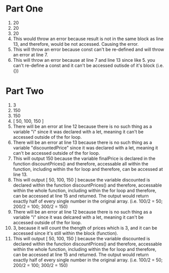 # Part One
1. 20
2. 20
3. 20
4. This would throw an error because result is not in the same block as line 13, and therefore, would be not accessed. Causing the error.
5. This will throw an error because const can't be re-defined and will throw an error at line 7. 
6. This will throw an error because at line 7 and line 13 since like 5. you can't re-define a const and it can't be accessed outisde of it's block (i.e. {})

# Part Two
1. 3
2. 150
3. 150
4. [ 50, 100, 150 ]
5. There will be an error at line 12 because there is no such thing as a variable "i" since it was declared with a let, meaning it can't be accessed outside of the for loop.
6. There will be an error at line 13 because there is no such thing as a variable "discountedPrice" since it was declared with a let, meaning it can't be accessed outside of the for loop.
7. This will output 150 because the variable finalPrice is declared in the function discountPrices() and therefore, accessable all within the function, including within the for loop and therefore, can be accessed at line 13.
8. This will output [ 50, 100, 150 ] because the variable discounted is declared within the function discountPrices() and therefore, accessable within the whole function, including within the for loop and therefore, can be accessed at line 15 and returned. The output would return exactly half of every single number in the original array. (i.e. 100/2 = 50; 200/2 = 100; 300/2 = 150)
9. There will be an error at line 12 because there is no such thing as a variable "i" since it was delcared with a let, meaning it can't be accessed outside of the for loop.
10. 3, because it will count the thength of prices which is 3, and it can be accessed since it's still within the block (function).
11. This will output [ 50, 100, 150 ] because the variable discounted is declared within the function discountPrices() and therefore, accessable within the whole function, including within the for loop and therefore, can be accessed at line 15 and returned. The output would return exactly half of every single number in the original array. (i.e. 100/2 = 50; 200/2 = 100; 300/2 = 150)
